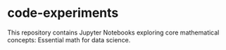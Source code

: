 # code-experiments

This repository contains Jupyter Notebooks exploring core mathematical concepts: Essential math for data science.

